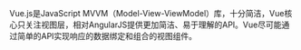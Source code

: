 Vue.js是JavaScript MVVM（Model-View-ViewModel）库，十分简洁，Vue核心只关注视图层，相对AngularJS提供更加简洁、易于理解的API。Vue尽可能通过简单的API实现响应的数据绑定和组合的视图组件。


